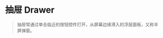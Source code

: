 <!--
 * @Author: Quarter
 * @Date: 2022-01-11 06:23:27
 * @LastEditTime: 2022-01-11 06:24:38
 * @LastEditors: Quarter
 * @Description: 抽屉说明文档
 * @FilePath: /t-ui-kit/packages/Drawer/docs/README.md
-->

# 抽屉 Drawer

> 抽屉常通过单击临近的按钮控件打开，从屏幕边缘滑入的浮层面板，又称半屏弹窗。